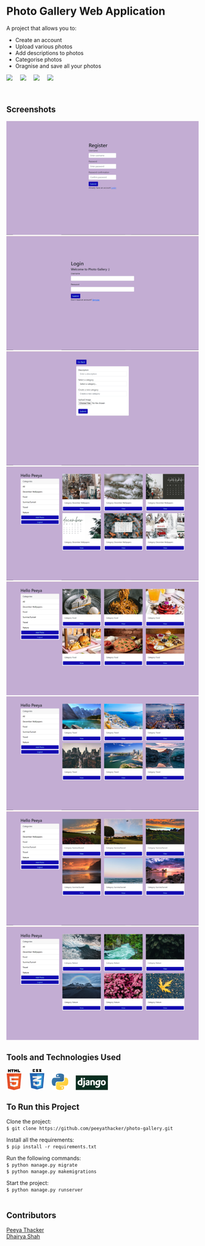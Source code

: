 # Photo Gallery Web Application

A project that allows you to:
* Create an account
* Upload various photos
* Add descriptions to photos
* Categorise photos
* Oragnise and save all your photos

<p>
  <img src="https://img.shields.io/badge/Made%20with-HTML-lightgrey"/> &nbsp; &nbsp;
  <img src="https://img.shields.io/badge/Made%20with-CSS-lightgrey"/> &nbsp; &nbsp;
  <img src="https://img.shields.io/badge/Made%20with-python-lightgrey"/> &nbsp; &nbsp;
  <img src="https://img.shields.io/badge/Made%20with-django-lightgrey"/> &nbsp; &nbsp;
</p>
<br />

## Screenshots

<img src="screenshots\register_screenshot.png">
<img src="screenshots\login_screenshot.png">
<img src="screenshots\addphoto_screenshot.png">
<img src="screenshots\decemberwallpapers_screenshot.png">
<img src="screenshots\food_screenshot.png">
<img src="screenshots\travel_screenshot.png">
<img src="screenshots\sunrisesunset_screenshot.png">
<img src="screenshots\nature_screenshot.png">
<br />

## Tools and Technologies Used

<p>
  <img height="54" src="screenshots\html_logo.png"> &nbsp; &nbsp; 
  <img height="55.5" src="screenshots\css_logo.png"> &nbsp; &nbsp; 
  <img height="43" src="screenshots\python_logo.png"> &nbsp; &nbsp; 
  <img height="38" src="screenshots\django_logo.png"> &nbsp; &nbsp; 
</p>

## To Run this Project

Clone the project:<br/>
```$ git clone https://github.com/peeyathacker/photo-gallery.git```

Install all the requirements:<br/>
```$ pip install -r requirements.txt```

Run the following commands:<br/>
```$ python manage.py migrate```<br/>
```$ python manage.py makemigrations```

Start the project:<br/>
```$ python manage.py runserver```
<br />
<br />


## Contributors

[Peeya Thacker](https://github.com/peeyathacker)<br />
[Dhairya Shah](https://github.com/dhairya903)
